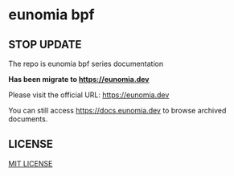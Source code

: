 # eunomia bpf

## STOP UPDATE

The repo is eunomia bpf series documentation

**Has been migrate to <https://eunomia.dev>**

Please visit the official URL: <https://eunomia.dev>

You can still access <https://docs.eunomia.dev> to browse archived documents.

## LICENSE

[MIT LICENSE](LICENSE)
